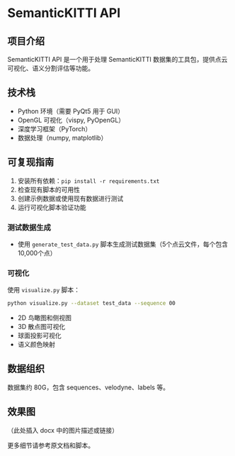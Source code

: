 # SemanticKITTI API

## 项目介绍
SemanticKITTI API 是一个用于处理 SemanticKITTI 数据集的工具包，提供点云可视化、语义分割评估等功能。

## 技术栈
- Python 环境（需要 PyQt5 用于 GUI）
- OpenGL 可视化（vispy, PyOpenGL）
- 深度学习框架（PyTorch）
- 数据处理（numpy, matplotlib）

## 可复现指南
1. 安装所有依赖：`pip install -r requirements.txt`
2. 检查现有脚本的可用性
3. 创建示例数据或使用现有数据进行测试
4. 运行可视化脚本验证功能

### 测试数据生成
- 使用 `generate_test_data.py` 脚本生成测试数据集（5个点云文件，每个包含10,000个点）

### 可视化
使用 `visualize.py` 脚本：
```bash
python visualize.py --dataset test_data --sequence 00
```

- 2D 鸟瞰图和侧视图
- 3D 散点图可视化
- 球面投影可视化
- 语义颜色映射

## 数据组织
数据集约 80G，包含 sequences、velodyne、labels 等。

## 效果图
（此处插入 docx 中的图片描述或链接）

更多细节请参考原文档和脚本。
